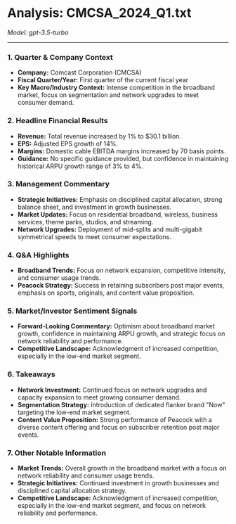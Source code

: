 # Analysis: CMCSA_2024_Q1.txt

*Model: gpt-3.5-turbo*

---

### 1. Quarter & Company Context
- **Company:** Comcast Corporation (CMCSA)
- **Fiscal Quarter/Year:** First quarter of the current fiscal year
- **Key Macro/Industry Context:** Intense competition in the broadband market, focus on segmentation and network upgrades to meet consumer demand.

### 2. Headline Financial Results
- **Revenue:** Total revenue increased by 1% to $30.1 billion.
- **EPS:** Adjusted EPS growth of 14%.
- **Margins:** Domestic cable EBITDA margins increased by 70 basis points.
- **Guidance:** No specific guidance provided, but confidence in maintaining historical ARPU growth range of 3% to 4%.

### 3. Management Commentary
- **Strategic Initiatives:** Emphasis on disciplined capital allocation, strong balance sheet, and investment in growth businesses.
- **Market Updates:** Focus on residential broadband, wireless, business services, theme parks, studios, and streaming.
- **Network Upgrades:** Deployment of mid-splits and multi-gigabit symmetrical speeds to meet consumer expectations.

### 4. Q&A Highlights
- **Broadband Trends:** Focus on network expansion, competitive intensity, and consumer usage trends.
- **Peacock Strategy:** Success in retaining subscribers post major events, emphasis on sports, originals, and content value proposition.

### 5. Market/Investor Sentiment Signals
- **Forward-Looking Commentary:** Optimism about broadband market growth, confidence in maintaining ARPU growth, and strategic focus on network reliability and performance.
- **Competitive Landscape:** Acknowledgment of increased competition, especially in the low-end market segment.

### 6. Takeaways
- **Network Investment:** Continued focus on network upgrades and capacity expansion to meet growing consumer demand.
- **Segmentation Strategy:** Introduction of dedicated flanker brand "Now" targeting the low-end market segment.
- **Content Value Proposition:** Strong performance of Peacock with a diverse content offering and focus on subscriber retention post major events.

### 7. Other Notable Information
- **Market Trends:** Overall growth in the broadband market with a focus on network reliability and consumer usage trends.
- **Strategic Initiatives:** Continued investment in growth businesses and disciplined capital allocation strategy.
- **Competitive Landscape:** Acknowledgment of increased competition, especially in the low-end market segment, and focus on network reliability and performance.